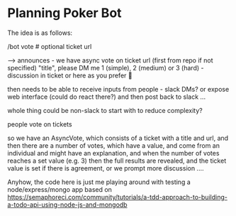 # Planning Poker Bot

The idea is as follows:

/bot vote <ticket url> # optional ticket url

--> announces - we have async vote on ticket url (first from repo if not specified) "title", please DM me 1 (simple), 2 (medium) or 3 (hard) - discussion in ticket or here as you prefer :slightly_smiling_face:

then needs to be able to receive inputs from people - slack DMs? or expose web interface (could do react there?) and then post back to slack ...

whole thing could be non-slack to start with to reduce complexity?


people vote on tickets

so we have an AsyncVote, which consists of a ticket with a title and url, and then there are a number of votes, which have a value, and come from an individual and might have an explanation, and when the number of votes reaches a set value (e.g. 3) then the full results are revealed, and the ticket value is set if there is agreement, or we prompt more discussion ....

Anyhow, the code here is just me playing around with testing a node/express/mongo app based on https://semaphoreci.com/community/tutorials/a-tdd-approach-to-building-a-todo-api-using-node-js-and-mongodb
